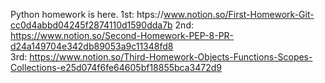 Python homework is here.                                                                                                1st:                                                                                                                    htps://www.notion.so/First-Homework-Git-cc0d4abbd04245f2874110d1590dda7b                                                2nd:                                                                                                                    https://www.notion.so/Second-Homework-PEP-8-PR-d24a149704e342db89053a9c11348fd8  
3rd:
https://www.notion.so/Third-Homework-Objects-Functions-Scopes-Collections-e25d074f6fe64605bf18855bca3472d9     
